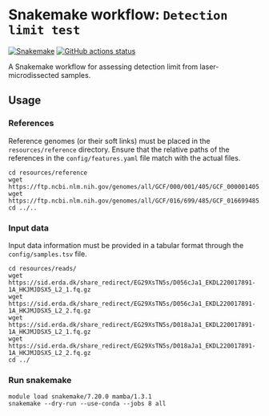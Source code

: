 # Snakemake workflow: `Detection limit test`

[![Snakemake](https://img.shields.io/badge/snakemake-≥6.3.0-brightgreen.svg)](https://snakemake.github.io)
[![GitHub actions status](https://github.com/<owner>/<repo>/workflows/Tests/badge.svg?branch=main)](https://github.com/<owner>/<repo>/actions?query=branch%3Amain+workflow%3ATests)


A Snakemake workflow for assessing detection limit from laser-microdissected samples.


## Usage

### References
Reference genomes (or their soft links) must be placed in the `resources/reference` directory. Ensure that the relative paths of the references in the `config/features.yaml` file match with the actual files.

```
cd resources/reference
wget https://ftp.ncbi.nlm.nih.gov/genomes/all/GCF/000/001/405/GCF_000001405.40_GRCh38.p14/GCF_000001405.40_GRCh38.p14_genomic.fna.gz
wget https://ftp.ncbi.nlm.nih.gov/genomes/all/GCF/016/699/485/GCF_016699485.2_bGalGal1.mat.broiler.GRCg7b/GCF_016699485.2_bGalGal1.mat.broiler.GRCg7b_genomic.fna.gz
cd ../..
```

### Input data
Input data information must be provided in a tabular format through the `config/samples.tsv` file.

```
cd resources/reads/
wget https://sid.erda.dk/share_redirect/EG29XsTN5s/D056cJa1_EKDL220017891-1A_HKJMJDSX5_L2_1.fq.gz
wget https://sid.erda.dk/share_redirect/EG29XsTN5s/D056cJa1_EKDL220017891-1A_HKJMJDSX5_L2_2.fq.gz
wget https://sid.erda.dk/share_redirect/EG29XsTN5s/D018aJa1_EKDL220017891-1A_HKJMJDSX5_L2_1.fq.gz
wget https://sid.erda.dk/share_redirect/EG29XsTN5s/D018aJa1_EKDL220017891-1A_HKJMJDSX5_L2_2.fq.gz
cd ../
```

### Run snakemake

```
module load snakemake/7.20.0 mamba/1.3.1
snakemake --dry-run --use-conda --jobs 8 all
```
